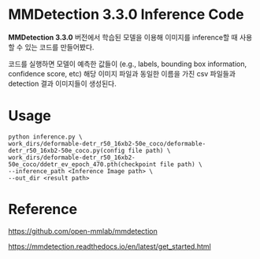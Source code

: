 # MMDetection 3.3.0 Inference Code

**MMDetection 3.3.0** 버전에서 학습된 모델을 이용해 이미지를 inference할 때 사용할 수 있는 코드를 만들어봤다.

코드를 실행하면 모델이 예측한 값들이 (e.g., labels, bounding box information, confidence score, etc) 해당 이미지 파일과 동일한 이름을 가진 csv 파일들과 detection 결과 이미지들이 생성된다.

# Usage

```
python inference.py \
work_dirs/deformable-detr_r50_16xb2-50e_coco/deformable-detr_r50_16xb2-50e_coco.py(config file path) \
work_dirs/deformable-detr_r50_16xb2-50e_coco/ddetr_ev_epoch_470.pth(checkpoint file path) \
--inference_path <Inference Image path> \
--out_dir <result path>
```

# Reference
https://github.com/open-mmlab/mmdetection

https://mmdetection.readthedocs.io/en/latest/get_started.html
